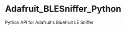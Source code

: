 Adafruit_BLESniffer_Python
==========================

Python API for Adafruit's Bluefruit LE Sniffer
